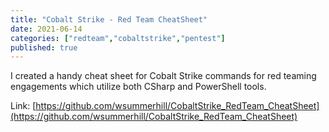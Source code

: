```yaml
---
title: "Cobalt Strike - Red Team CheatSheet"
date: 2021-06-14
categories: ["redteam","cobaltstrike","pentest"]
published: true
---
```


I created a handy cheat sheet for Cobalt Strike commands for red teaming engagements which utilize both CSharp and PowerShell tools. 

Link: [https://github.com/wsummerhill/CobaltStrike_RedTeam_CheatSheet](https://github.com/wsummerhill/CobaltStrike_RedTeam_CheatSheet)
